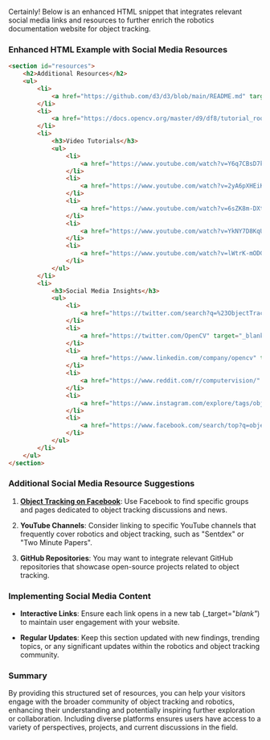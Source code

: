 Certainly! Below is an enhanced HTML snippet that integrates relevant social media links and resources to further enrich the robotics documentation website for object tracking.

### Enhanced HTML Example with Social Media Resources

```html
<section id="resources">
    <h2>Additional Resources</h2>
    <ul>
        <li>
            <a href="https://github.com/d3/d3/blob/main/README.md" target="_blank">D3.js Official Documentation</a>
        </li>
        <li>
            <a href="https://docs.opencv.org/master/d9/df8/tutorial_root.html" target="_blank">OpenCV Documentation</a>
        </li>
        <li>
            <h3>Video Tutorials</h3>
            <ul>
                <li>
                    <a href="https://www.youtube.com/watch?v=Y6q7CBsD7kE" target="_blank">Object Tracking with OpenCV and Python</a>
                </li>
                <li>
                    <a href="https://www.youtube.com/watch?v=2yA6pXHEiKo" target="_blank">Real-Time Object Tracking using Deep Learning</a>
                </li>
                <li>
                    <a href="https://www.youtube.com/watch?v=6sZK8m-DXt4" target="_blank">Introduction to Object Detection and Tracking</a>
                </li>
                <li>
                    <a href="https://www.youtube.com/watch?v=YkNY7D8KqUk" target="_blank">Multiple Object Tracking using Kalman Filter</a>
                </li>
                <li>
                    <a href="https://www.youtube.com/watch?v=lWtrK-mODG0" target="_blank">Understanding Object Detection and Tracking Algorithms</a>
                </li>
            </ul>
        </li>
        <li>
            <h3>Social Media Insights</h3>
            <ul>
                <li>
                    <a href="https://twitter.com/search?q=%23ObjectTracking" target="_blank">#ObjectTracking on Twitter</a> - Explore the latest discussions and tweets related to object tracking.
                </li>
                <li>
                    <a href="https://twitter.com/OpenCV" target="_blank">OpenCV Twitter Page</a> - Follow for updates, tutorials, and community engagement focused on computer vision.
                </li>
                <li>
                    <a href="https://www.linkedin.com/company/opencv" target="_blank">OpenCV LinkedIn</a> - Connect and network with professionals in the field of computer vision and robotics.
                </li>
                <li>
                    <a href="https://www.reddit.com/r/computervision/" target="_blank">r/computervision on Reddit</a> - Join discussions about computer vision, including object tracking.
                </li>
                <li>
                    <a href="https://www.instagram.com/explore/tags/objecttracking/" target="_blank">#ObjectTracking on Instagram</a> - Find visual content and projects using object tracking techniques.
                </li>
                <li>
                    <a href="https://www.facebook.com/search/top?q=object%20tracking" target="_blank">Object Tracking on Facebook</a> - Discover community groups and discussions around object tracking.
                </li>
            </ul>
        </li>
    </ul>
</section>
```

### Additional Social Media Resource Suggestions

1. **[Object Tracking on Facebook](https://www.facebook.com/search/top?q=object%20tracking)**: Use Facebook to find specific groups and pages dedicated to object tracking discussions and news.
  
2. **YouTube Channels**: Consider linking to specific YouTube channels that frequently cover robotics and object tracking, such as "Sentdex" or "Two Minute Papers".

3. **GitHub Repositories**: You may want to integrate relevant GitHub repositories that showcase open-source projects related to object tracking.

### Implementing Social Media Content

- **Interactive Links**: Ensure each link opens in a new tab (_target="_blank"_) to maintain user engagement with your website.

- **Regular Updates**: Keep this section updated with new findings, trending topics, or any significant updates within the robotics and object tracking community.

### Summary

By providing this structured set of resources, you can help your visitors engage with the broader community of object tracking and robotics, enhancing their understanding and potentially inspiring further exploration or collaboration. Including diverse platforms ensures users have access to a variety of perspectives, projects, and current discussions in the field.